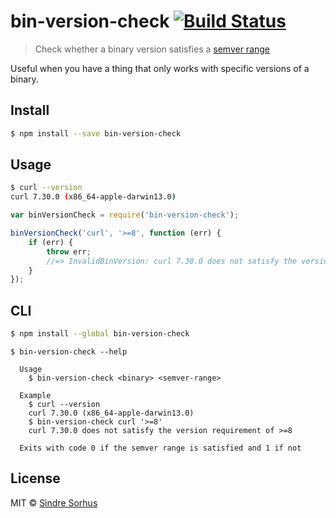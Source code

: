 # bin-version-check [![Build Status](https://travis-ci.org/sindresorhus/bin-version-check.svg?branch=master)](https://travis-ci.org/sindresorhus/bin-version-check)

> Check whether a binary version satisfies a [semver range](https://github.com/isaacs/node-semver#ranges)

Useful when you have a thing that only works with specific versions of a binary.


## Install

```sh
$ npm install --save bin-version-check
```


## Usage

```sh
$ curl --version
curl 7.30.0 (x86_64-apple-darwin13.0)
```

```js
var binVersionCheck = require('bin-version-check');

binVersionCheck('curl', '>=8', function (err) {
	if (err) {
		throw err;
		//=> InvalidBinVersion: curl 7.30.0 does not satisfy the version requirement of >=8
	}
});
```


## CLI

```sh
$ npm install --global bin-version-check
```

```
$ bin-version-check --help

  Usage
    $ bin-version-check <binary> <semver-range>

  Example
    $ curl --version
    curl 7.30.0 (x86_64-apple-darwin13.0)
    $ bin-version-check curl '>=8'
    curl 7.30.0 does not satisfy the version requirement of >=8

  Exits with code 0 if the semver range is satisfied and 1 if not
```


## License

MIT © [Sindre Sorhus](http://sindresorhus.com)
